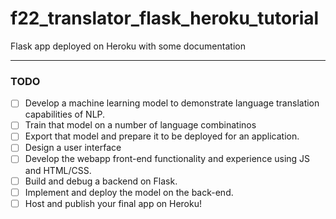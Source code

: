 # f22_translator_flask_heroku_tutorial
Flask app deployed on Heroku with some documentation

---

### TODO
- [ ] Develop a machine learning model to demonstrate language translation capabilities of NLP.
- [ ] Train that model on a number of language combinatinos
- [ ] Export that model and prepare it to be deployed for an application.
- [ ] Design a user interface
- [ ] Develop the webapp front-end functionality and experience using JS and HTML/CSS.
- [ ] Build and debug a backend on Flask.
- [ ] Implement and deploy the model on the back-end.
- [ ] Host and publish your final app on Heroku!

